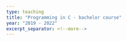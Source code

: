 ```yaml
---
type: teaching
title: "Programming in C - bachelor course"
year: "2019 - 2022"
excerpt_separator: <!--more-->
---
```

<!--more-->

